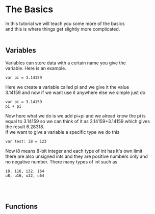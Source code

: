 # The Basics
In this tutorial we will teach you some more of the basics<br>
and this is where things get slightly more complicated.<br><br>

## Variables
Variables can store data with a certain name you give the<br>
variable. Here is an example.
```
var pi = 3.14159
```
Here we create a variable called pi and we give it the value<br>
3.14159 and now if we want use it anywhere else we simple just do
```
var pi = 3.14159
pi + pi
```
Now here what we do is we add pi+pi and we alread know the pi is<br>
equal to 3.14159 so we can think of it as 3.14159+3.14159 which gives<br>
the result 6.28318.<br>
If we want to give a variable a specific type we do this
```
var test: i8 = 123
```
Now i8 means 8-bit integer and each type of int has it's own limit<br>
there are also unsigned ints and they are positive numbers only and<br>
no negative number. There many types of int such as 
```
i8, i16, i32, i64
u8, u16, u32, u64
```
<br><br>

## Functions
